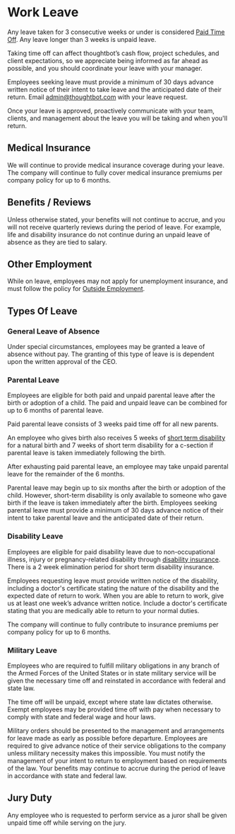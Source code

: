 # Work Leave

Any leave taken for 3 consecutive weeks or under is considered [Paid Time Off][pto-policy]. Any leave longer than 3 weeks is unpaid leave.

Taking time off can affect thoughtbot’s cash flow, project schedules, and client expectations, so we appreciate being informed as far ahead as possible, and you should coordinate your leave with your manager.

Employees seeking leave must provide a minimum of 30 days advance written notice of their intent to take leave and the anticipated date of their return. Email admin@thoughtbot.com with your leave request.

Once your leave is approved, proactively communicate with your team, clients, and management about the leave you will be taking and when you'll return.

## Medical Insurance

We will continue to provide medical insurance coverage during your leave. The company will continue to fully cover medical insurance premiums per company policy for up to 6 months.

## Benefits / Reviews

Unless otherwise stated, your benefits will not continue to accrue, and you will not receive quarterly reviews during the period of leave. For example, life and disability insurance do not continue during an unpaid leave of absence as they are tied to salary.

## Other Employment

While on leave, employees may not apply for unemployment insurance, and must follow the policy for [Outside Employment][outside-employment].

## Types Of Leave

### General Leave of Absence

Under special circumstances, employees may be granted a leave of absence without pay. The granting of this type of leave is is dependent upon the written approval of the CEO.

### Parental Leave

Employees are eligible for both paid and unpaid parental leave after the birth or adoption of a child. The paid and unpaid leave can be combined for up to 6 months of parental leave.

Paid parental leave consists of 3 weeks paid time off for all new parents.

An employee who gives birth also receives 5 weeks of [short term disability][short-term-disability] for a natural birth and 7 weeks of short term disability for a c-section if parental leave is taken immediately following the birth.  

After exhausting paid parental leave, an employee may take unpaid parental leave for the remainder of the 6 months. 

Parental leave may begin up to six months after the birth or adoption of the child. However, short-term disability is only available to someone who gave birth if the leave is taken immediately after the birth. Employees seeking parental leave must provide a minimum of 30 days advance notice of their intent to take parental leave and the anticipated date of their return.

### Disability Leave

Employees are eligible for paid disability leave due to non-occupational illness, injury or pregnancy-related disability through [disability insurance][disability-insurance]. There is a 2 week elimination period for short term disability insurance.

Employees requesting leave must provide written notice of the disability, including a doctor's certificate stating the nature of the disability and the expected date of return to work. When you are able to return to work, give us at least one week’s advance written notice. Include a doctor's certificate stating that you are medically able to return to your normal duties.

The company will continue to fully contribute to insurance premiums per company policy for up to 6 months.

### Military Leave

Employees who are required to fulfill military obligations in any branch of the Armed Forces of the United States or in state military service will be given the necessary time off and reinstated in accordance with federal and state law.

The time off will be unpaid, except where state law dictates otherwise. Exempt employees may be provided time off with pay when necessary to comply with state and federal wage and hour laws.

Military orders should be presented to the management and arrangements for leave made as early as possible before departure. Employees are required to give advance notice of their service obligations to the company unless military necessity makes this impossible. You must notify the management of your intent to return to employment based on requirements of the law. Your benefits may continue to accrue during the period of leave in accordance with state and federal law.

## Jury Duty

Any employee who is requested to perform service as a juror shall be given unpaid time off while serving on the jury.

[pto-policy]: paid-time-off.md
[outside-employment]: ../policies/outside-employment.md
[short-term-disability]: disability-insurance.md#short-term-disability-std
[disability-insurance]: disability-insurance.md
